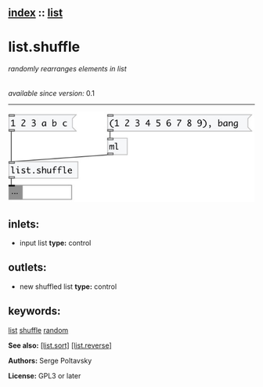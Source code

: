 [index](index.html) :: [list](category_list.html)
---

# list.shuffle

###### randomly rearranges elements in list

*available since version:* 0.1

---




[![example](../examples/img/list.shuffle.jpg)](../examples/pd/list.shuffle.pd)









## inlets:

* input list 
__type:__ control<br>



## outlets:

* new shuffled list
__type:__ control<br>



## keywords:

[list](keywords/list.html)
[shuffle](keywords/shuffle.html)
[random](keywords/random.html)



**See also:**
[\[list.sort\]](list.sort.html)
[\[list.reverse\]](list.reverse.html)




**Authors:** Serge Poltavsky




**License:** GPL3 or later





